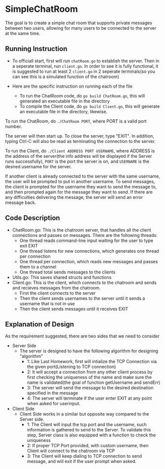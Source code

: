 # SimpleChatRoom
The goal is to create a simple chat room that supports private messages between two users, allowing for many users to be connected to the server at the same time.

## Running Instruction
- To officiall start, first will run ```chatRoom.go``` to establish the server. Then in a seperate terminal, run ```client.go```. In order to see it is fully functional, it is suggested to run at least 2 ```client.go``` in 2 seperate terminals(so you can see this is a simulated function of the chatroom)

- Here are the specific instruction on running each of the file
   - To run the ChatRoom code, do   ```go build ChatRoom.go```, this will generated an executable file in the directory
   - To compile the Client code, do ```go build Client.go```, this will generate an executable file in the directory, likewise.

To run the ChatRoom, do ```./ChatRoom PORT```, where PORT is a valid port number. 

The server will then start up. To close the server, type "EXIT". In addition, typing Ctrl-C will also be read as terminating the connection to the server. 

To run the Client, do ```./Client ADDRESS PORT USERNAME```, where ADDRESS is the address of the server(the info address will be displayed if the Server runs successfully),  ```PORT``` is the port the server is on, and ```USERNAME``` is the desired username for the server. 

If another client is already connected to the server with the same username, the user will be prompted to put in another username. To send messages, the client is prompted for the username they want to send the message to, and then prompted again for the message they want to send. If there are any difficulties delivering the message, the server will send an error message back.

## Code Description
- ChatRoom.go: This is the chatroom server, that handles all the client connections and passes on messages. There are the following threads:
  - One thread reads command-line input waiting for the user to type exit EXIT
  - One thread listens for new connections, which generates one thread per connection
  - One thread per connection, which reads new messages and passes them to a channel
  - One thread total sends messages to the clients
- Utils.go: This saves shared structs and functions
- Client.go: This is the client, which connects to the chatroom and sends and recieves messages from the chatroom.
  - First the client connects to the server
  - Then the client sends usernames to the server until it sends a username that is not in use
  - Then the client sends messages until it receives EXIT

## Explanation of Design
As the requirement suggested, there are two sides that we need to consider 
- Server Side
   - The server is designed to have the following algorithm for designing "algorithm"
      - 1: Like Last Homework, first will intialize the TCP Connection via the given port(Listening to TCP connection)
      - 2: It will accept a connection from any other client process by first checking the uniqueness of the name and make sure the name is validated(the goal of function getUsername and sendErr)
      - 3: The server will send the message to the desired destination specified in the message 
      - 4: The server will terminate if the user enter EXIT at any point when asked for userinput. 
- Client Side
    - Client Side works in a similar but opposite way compared to the Server side.
       - 1: The Client will input the tcp port and the username, such information is gathered to send to the Server. To validate this step, Server class is also equipped with a function to check the uniqueness
       - 2: If proper TCP Port provided, with custom username, then Client will connect to the chatroom via TCP
       - 3: The Client will keep dialing to TCP connection to send message, and will exit if the user prompt when asked.
       
